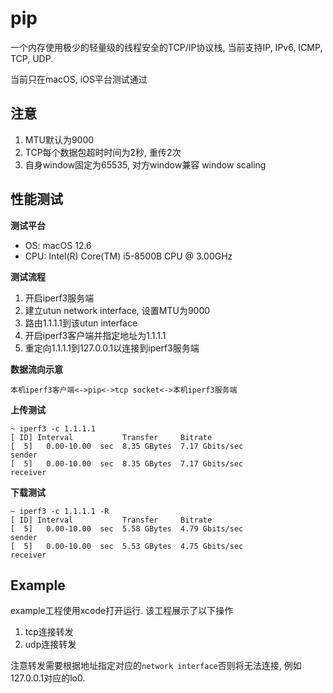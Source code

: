 # pip

一个内存使用极少的轻量级的线程安全的TCP/IP协议栈, 当前支持IP, IPv6, ICMP, TCP, UDP.

当前只在macOS, iOS平台测试通过

## 注意
1. MTU默认为9000
2. TCP每个数据包超时时间为2秒, 重传2次
3. 自身window固定为65535, 对方window兼容 window scaling

## 性能测试

**测试平台**

- OS: macOS 12.6
- CPU: Intel(R) Core(TM) i5-8500B CPU @ 3.00GHz

**测试流程**

1. 开启iperf3服务端
2. 建立utun network interface, 设置MTU为9000
3. 路由1.1.1.1到该utun interface
4. 开启iperf3客户端并指定地址为1.1.1.1
5. 重定向1.1.1.1到127.0.0.1以连接到iperf3服务端

**数据流向示意**

`本机iperf3客户端<->pip<->tcp socket<->本机iperf3服务端`

**上传测试**
```
~ iperf3 -c 1.1.1.1
[ ID] Interval           Transfer     Bitrate
[  5]   0.00-10.00  sec  8.35 GBytes  7.17 Gbits/sec                  sender
[  5]   0.00-10.00  sec  8.35 GBytes  7.17 Gbits/sec                  receiver
```

**下载测试**
```
~ iperf3 -c 1.1.1.1 -R
[ ID] Interval           Transfer     Bitrate
[  5]   0.00-10.00  sec  5.58 GBytes  4.79 Gbits/sec                  sender
[  5]   0.00-10.00  sec  5.53 GBytes  4.75 Gbits/sec                  receiver
```

## Example

example工程使用xcode打开运行. 该工程展示了以下操作
1. tcp连接转发
2. udp连接转发

注意转发需要根据地址指定对应的`network interface`否则将无法连接, 例如127.0.0.1对应的lo0.
